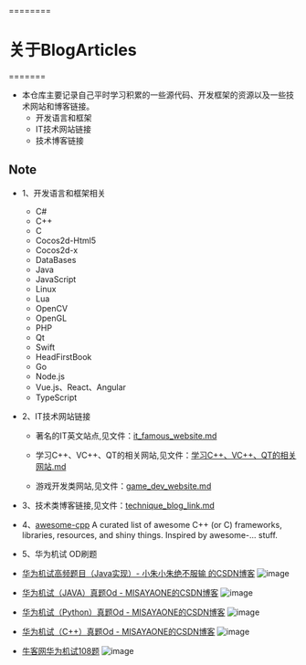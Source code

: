========
# 关于BlogArticles
=======
* 本仓库主要记录自己平时学习积累的一些源代码、开发框架的资源以及一些技术网站和博客链接。
  * 开发语言和框架
  * IT技术网站链接 
  * 技术博客链接

## Note
* 1、开发语言和框架相关
  * C#
  * C++
  * C
  * Cocos2d-Html5
  * Cocos2d-x
  * DataBases
  * Java
  * JavaScript
  * Linux
  * Lua
  * OpenCV
  * OpenGL
  * PHP
  * Qt
  * Swift
  * HeadFirstBook
  * Go
  * Node.js
  * Vue.js、React、Angular
  * TypeScript
 
* 2、IT技术网站链接
  * 著名的IT英文站点,见文件：[it_famous_website.md](it_famous_website.md)
 
  * 学习C++、VC++、QT的相关网站,见文件：[学习C++、VC++、QT的相关网站.md](学习C++、VC++、QT的相关网站.md)
   
  * 游戏开发类网站,见文件：[game_dev_website.md](game_dev_website.md)
   

* 3、技术类博客链接,见文件：[technique_blog_link.md](technique_blog_link.md)

* 4、[awesome-cpp](https://github.com/fffaraz/awesome-cpp)
A curated list of awesome C++ (or C) frameworks, libraries, resources, and shiny things. Inspired by awesome-... stuff.

* 5、华为机试 OD刷题
- [华为机试高频题目（Java实现）- 小朱小朱绝不服输
的CSDN博客](https://blog.csdn.net/weixin_44052055/article/details/123930856)
![image](https://user-images.githubusercontent.com/5925259/215339345-c95a6841-6442-4f0e-aae4-e71fffe0fb3a.png)

- [华为机试（JAVA）真题Od - MISAYAONE的CSDN博客](https://renjie.blog.csdn.net/article/details/127947829)
![image](https://user-images.githubusercontent.com/5925259/215339418-48eb1b1c-b448-4a2e-aa92-c74849b4c55d.png)

- [华为机试（Python）真题Od - MISAYAONE的CSDN博客](https://renjie.blog.csdn.net/article/details/127946125)
![image](https://user-images.githubusercontent.com/5925259/215339439-dd772923-0b13-4761-b696-beee532c7897.png)

- [华为机试（C++）真题Od - MISAYAONE的CSDN博客](https://renjie.blog.csdn.net/article/details/126965954)
![image](https://user-images.githubusercontent.com/5925259/215339458-6d0bfc2f-df41-42ad-9021-6c6860970ab6.png)

- [牛客网华为机试108题](https://www.nowcoder.com/exam/oj/ta?tpId=37)
![image](https://user-images.githubusercontent.com/5925259/215339197-972cdc68-444e-4791-9643-bed92d82386f.png)






